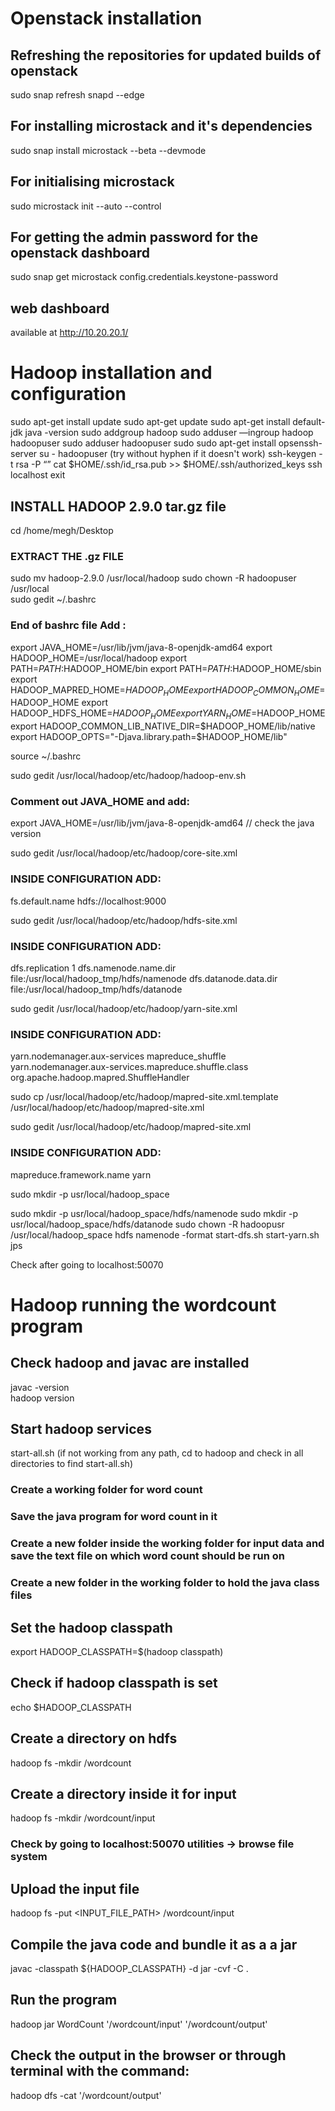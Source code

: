 # Openstack installation
## Refreshing the repositories for updated builds of openstack
sudo snap refresh snapd --edge
## For installing microstack and it's dependencies
sudo snap install microstack --beta --devmode
## For initialising microstack
sudo microstack init --auto --control
## For getting the admin password for the openstack dashboard
sudo snap get microstack config.credentials.keystone-password
## web dashboard 
available at http://10.20.20.1/

# Hadoop installation and configuration

sudo apt-get install update
sudo apt-get update
sudo apt-get install default-jdk
java -version
sudo addgroup  hadoop
sudo adduser —ingroup hadoop hadoopuser
sudo adduser hadoopuser sudo
sudo apt-get install opsenssh-server
su - hadoopuser (try without hyphen if it doesn't work)
ssh-keygen -t rsa -P  “”
cat $HOME/.ssh/id_rsa.pub >> $HOME/.ssh/authorized_keys
ssh localhost
exit

## INSTALL HADOOP 2.9.0 tar.gz file

cd /home/megh/Desktop 

### EXTRACT THE .gz FILE

sudo mv hadoop-2.9.0  /usr/local/hadoop
sudo chown -R hadoopuser  /usr/local  
sudo gedit ~/.bashrc 

### End of bashrc file Add :
export JAVA_HOME=/usr/lib/jvm/java-8-openjdk-amd64
export HADOOP_HOME=/usr/local/hadoop
export PATH=$PATH:$HADOOP_HOME/bin
export PATH=$PATH:$HADOOP_HOME/sbin
export HADOOP_MAPRED_HOME=$HADOOP_HOME
export HADOOP_COMMON_HOME=$HADOOP_HOME
export HADOOP_HDFS_HOME=$HADOOP_HOME
export YARN_HOME=$HADOOP_HOME
export HADOOP_COMMON_LIB_NATIVE_DIR=$HADOOP_HOME/lib/native
export HADOOP_OPTS="-Djava.library.path=$HADOOP_HOME/lib"


source ~/.bashrc 

sudo gedit /usr/local/hadoop/etc/hadoop/hadoop-env.sh
### Comment out JAVA_HOME and add:
export JAVA_HOME=/usr/lib/jvm/java-8-openjdk-amd64 // check the java version 

sudo gedit /usr/local/hadoop/etc/hadoop/core-site.xml
### INSIDE CONFIGURATION ADD:
<property>
<name>fs.default.name</name>
<value>hdfs://localhost:9000</value>
</property>

 
sudo gedit /usr/local/hadoop/etc/hadoop/hdfs-site.xml
### INSIDE CONFIGURATION ADD:
<property>
<name>dfs.replication</name>
<value>1</value>
</property>
<property>
<name>dfs.namenode.name.dir</name>
<value>file:/usr/local/hadoop_tmp/hdfs/namenode</value>
</property>
<property>
<name>dfs.datanode.data.dir</name>
<value>file:/usr/local/hadoop_tmp/hdfs/datanode</value>
</property>

sudo gedit /usr/local/hadoop/etc/hadoop/yarn-site.xml
### INSIDE CONFIGURATION ADD:
<property>
<name>yarn.nodemanager.aux-services</name>
<value>mapreduce_shuffle</value>
</property>
<property>
<name>yarn.nodemanager.aux-services.mapreduce.shuffle.class</name>
<value>org.apache.hadoop.mapred.ShuffleHandler</value>
</property>


sudo cp  /usr/local/hadoop/etc/hadoop/mapred-site.xml.template /usr/local/hadoop/etc/hadoop/mapred-site.xml

sudo gedit /usr/local/hadoop/etc/hadoop/mapred-site.xml
### INSIDE CONFIGURATION ADD:
<property>
<name>mapreduce.framework.name</name>
<value>yarn</value>
</property>

sudo mkdir -p usr/local/hadoop_space 

sudo mkdir -p usr/local/hadoop_space/hdfs/namenode
sudo mkdir -p usr/local/hadoop_space/hdfs/datanode
sudo chown -R hadoopusr  /usr/local/hadoop_space 
hdfs namenode -format
start-dfs.sh
start-yarn.sh
jps

Check after going to localhost:50070

# Hadoop running the wordcount program
## Check hadoop and javac are installed
javac -version\
hadoop version
## Start hadoop services
start-all.sh (if not working from any path, cd to hadoop and check in all directories to find start-all.sh)
### Create a working folder for word count
### Save the java program for word count in it
### Create a new folder inside the working folder for input data and save the text file on which word count should be run on
### Create a new folder in the working folder to hold the java class files
## Set the hadoop classpath
export HADOOP_CLASSPATH=$(hadoop classpath)
## Check if hadoop classpath is set
echo $HADOOP_CLASSPATH
## Create a directory on hdfs
hadoop fs -mkdir /wordcount
## Create a directory inside it for input
hadoop fs -mkdir /wordcount/input
### Check by going to localhost:50070 utilities -> browse file system
## Upload the input file 
hadoop fs -put <INPUT_FILE_PATH> /wordcount/input
## Compile the java code and bundle it as a a jar
javac -classpath ${HADOOP_CLASSPATH} -d <CLASSES-FOLDER-PATH> <JAVAPROGRAM-PATH>
jar -cvf <jar-file-name> -C <CLASSES-FOLDER-PATH> .
## Run the program
hadoop jar <jar-file-path> WordCount '/wordcount/input' '/wordcount/output'
## Check the output in the browser or through terminal with the command:
hadoop dfs -cat '/wordcount/output'
